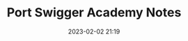 ---
title: Port Swigger Academy Notes
date: 2023-02-02 21:19
categories: [Educational]
tags: [Educational]
---